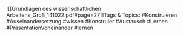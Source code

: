 
![[Grundlagen des wissenschaftlichen Arbeitens_Groß_141022.pdf#page=27]]Tags & Topics:
   #Konstruieren
   #Auseinandersetzung
   #wissen
   #Konstruier
   #Austausch
   #Lernen
   #PräsentationVoneinander
   #lernen